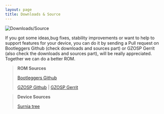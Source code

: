 ```yaml
---
layout: page
title: Downloads & Source
---
```


![Downloads/Source](]https://raw.githubusercontent.com/BootleggersROM/ExtraStuff/master/threadfiles/03-downloads.png)

If you got some ideas,bug fixes, stability improvements or want to help to support features for your device, you can do it by sending a Pull request on Bootleggers Github (check downloads and sources part) or GZOSP Gerrit (also check the downloads and sources part), will be really appreciated. Together we can do a better ROM.

> **ROM Sources**
>
>[Bootleggers Github](https://github.com/BootleggersROM)
>
>
>[GZOSP Github](https://github.com/GZOSP) | [GZOSP Gerrit](http://review.gzospgzr.com)



> **Device Sources**
>
>[Surnia tree](https://github.com/oreo-surnia)
>
